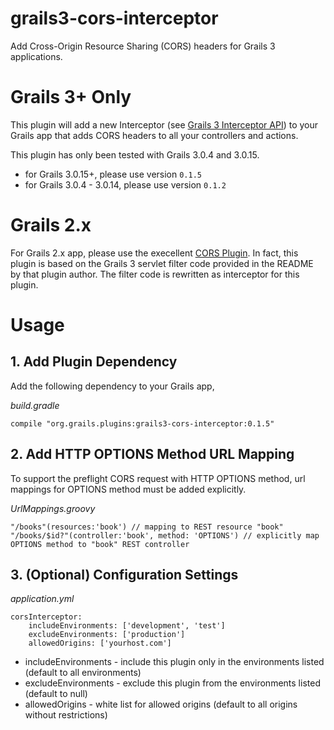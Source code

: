 # grails3-cors-interceptor
Add Cross-Origin Resource Sharing (CORS) headers for Grails 3 applications.

# Grails 3+ Only

This plugin will add a new Interceptor (see [Grails 3 Interceptor API](https://grails.github.io/grails-doc/latest/guide/single.html#interceptors)) to your Grails app that adds CORS headers to all your controllers and actions.

This plugin has only been tested with Grails 3.0.4 and 3.0.15.

- for Grails 3.0.15+, please use version `0.1.5` 
- for Grails 3.0.4 - 3.0.14, please use version `0.1.2`
 

# Grails 2.x

For Grails 2.x app, please use the execellent [CORS Plugin](https://github.com/davidtinker/grails-cors). In fact, this plugin is based on the Grails 3 servlet filter code provided in the README by that plugin author. The filter code is rewritten as interceptor for this plugin.

# Usage

## 1. Add Plugin Dependency

Add the following dependency to your Grails app,

*build.gradle*

```
compile "org.grails.plugins:grails3-cors-interceptor:0.1.5"
```

## 2. Add HTTP OPTIONS Method URL Mapping 

To support the preflight CORS request with HTTP OPTIONS method, url mappings for OPTIONS method must be added explicitly.

*UrlMappings.groovy*

```
"/books"(resources:'book') // mapping to REST resource "book"
"/books/$id?"(controller:'book', method: 'OPTIONS') // explicitly map OPTIONS method to "book" REST controller
```

## 3. (Optional) Configuration Settings

*application.yml*

```
corsInterceptor:
    includeEnvironments: ['development', 'test']
    excludeEnvironments: ['production']
    allowedOrigins: ['yourhost.com']
```

- includeEnvironments - include this plugin only in the environments listed (default to all environments)
- excludeEnvironments - exclude this plugin from the environments listed (default to null)
- allowedOrigins - white list for allowed origins (default to all origins without restrictions)


